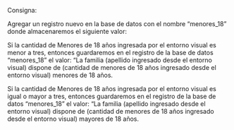 Consigna:

Agregar un registro nuevo en la base de datos con el nombre “menores_18” donde almacenaremos el siguiente valor:

Si la cantidad de Menores de 18 años ingresada por el entorno visual es menor a tres, entonces guardaremos en el registro de la base de datos “menores_18” el valor:
“La familia (apellido ingresado desde el entorno visual) dispone de (cantidad de menores de 18 años ingresado desde el entorno visual) menores de 18 años.

Si la cantidad de Menores de 18 años ingresada por el entorno visual es igual o mayor a tres, entonces guardaremos en el registro de la base de datos “menores_18”
 el valor: “La familia (apellido ingresado desde el entorno visual) dispone de (cantidad de menores de 18 años ingresado desde el entorno visual) mayores de 18 años.

